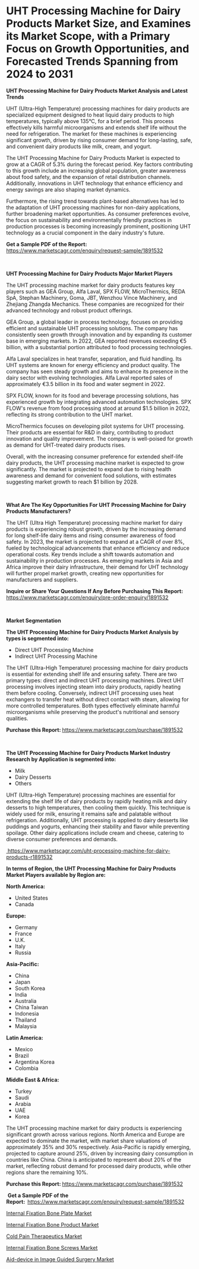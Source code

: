 <p><h1>UHT Processing Machine for Dairy Products Market Size, and Examines its Market Scope, with a Primary Focus on Growth Opportunities, and Forecasted Trends Spanning from 2024 to 2031</h1></p><p><strong>UHT Processing Machine for Dairy Products Market Analysis and Latest Trends</strong></p>
<p><p>UHT (Ultra-High Temperature) processing machines for dairy products are specialized equipment designed to heat liquid dairy products to high temperatures, typically above 135°C, for a brief period. This process effectively kills harmful microorganisms and extends shelf life without the need for refrigeration. The market for these machines is experiencing significant growth, driven by rising consumer demand for long-lasting, safe, and convenient dairy products like milk, cream, and yogurt.</p><p>The UHT Processing Machine for Dairy Products Market is expected to grow at a CAGR of 5.3% during the forecast period. Key factors contributing to this growth include an increasing global population, greater awareness about food safety, and the expansion of retail distribution channels. Additionally, innovations in UHT technology that enhance efficiency and energy savings are also shaping market dynamics. </p><p>Furthermore, the rising trend towards plant-based alternatives has led to the adaptation of UHT processing machines for non-dairy applications, further broadening market opportunities. As consumer preferences evolve, the focus on sustainability and environmentally friendly practices in production processes is becoming increasingly prominent, positioning UHT technology as a crucial component in the dairy industry's future.</p></p>
<p><strong>Get a Sample PDF of the Report:&nbsp;</strong> <a href="https://www.marketscagr.com/enquiry/request-sample/1891532?utm_campaign=1684&utm_medium=2&utm_source=Github&utm_content=ia&utm_term=24102024&utm_id=uht-processing-machine-for-dairy-products">https://www.marketscagr.com/enquiry/request-sample/1891532</a></p>
<p>&nbsp;</p>
<p><strong>UHT Processing Machine for Dairy Products Major Market Players</strong></p>
<p><p>The UHT processing machine market for dairy products features key players such as GEA Group, Alfa Laval, SPX FLOW, MicroThermics, REDA SpA, Stephan Machinery, Goma, JBT, Wenzhou Vince Machinery, and Zhejiang Zhangda Mechanics. These companies are recognized for their advanced technology and robust product offerings.</p><p>GEA Group, a global leader in process technology, focuses on providing efficient and sustainable UHT processing solutions. The company has consistently seen growth through innovation and by expanding its customer base in emerging markets. In 2022, GEA reported revenues exceeding €5 billion, with a substantial portion attributed to food processing technologies.</p><p>Alfa Laval specializes in heat transfer, separation, and fluid handling. Its UHT systems are known for energy efficiency and product quality. The company has seen steady growth and aims to enhance its presence in the dairy sector with evolving technologies. Alfa Laval reported sales of approximately €3.5 billion in its food and water segment in 2022.</p><p>SPX FLOW, known for its food and beverage processing solutions, has experienced growth by integrating advanced automation technologies. SPX FLOW's revenue from food processing stood at around $1.5 billion in 2022, reflecting its strong contribution to the UHT market.</p><p>MicroThermics focuses on developing pilot systems for UHT processing. Their products are essential for R&D in dairy, contributing to product innovation and quality improvement. The company is well-poised for growth as demand for UHT-treated dairy products rises.</p><p>Overall, with the increasing consumer preference for extended shelf-life dairy products, the UHT processing machine market is expected to grow significantly. The market is projected to expand due to rising health awareness and demand for convenient food solutions, with estimates suggesting market growth to reach $1 billion by 2028.</p></p>
<p>&nbsp;</p>
<p><strong>What Are The Key Opportunities For UHT Processing Machine for Dairy Products Manufacturers?</strong></p>
<p><p>The UHT (Ultra High Temperature) processing machine market for dairy products is experiencing robust growth, driven by the increasing demand for long shelf-life dairy items and rising consumer awareness of food safety. In 2023, the market is projected to expand at a CAGR of over 8%, fueled by technological advancements that enhance efficiency and reduce operational costs. Key trends include a shift towards automation and sustainability in production processes. As emerging markets in Asia and Africa improve their dairy infrastructure, their demand for UHT technology will further propel market growth, creating new opportunities for manufacturers and suppliers.</p></p>
<p><strong>Inquire or Share Your Questions If Any Before Purchasing This Report:</strong> <a href="https://www.marketscagr.com/enquiry/pre-order-enquiry/1891532?utm_campaign=1684&utm_medium=2&utm_source=Github&utm_content=ia&utm_term=24102024&utm_id=uht-processing-machine-for-dairy-products">https://www.marketscagr.com/enquiry/pre-order-enquiry/1891532</a></p>
<p>&nbsp;</p>
<p><strong>Market Segmentation</strong></p>
<p><strong>The UHT Processing Machine for Dairy Products Market Analysis by types is segmented into:</strong></p>
<p><ul><li>Direct UHT Processing Machine</li><li>Indirect UHT Processing Machine</li></ul></p>
<p><p>The UHT (Ultra-High Temperature) processing machine for dairy products is essential for extending shelf life and ensuring safety. There are two primary types: direct and indirect UHT processing machines. Direct UHT processing involves injecting steam into dairy products, rapidly heating them before cooling. Conversely, indirect UHT processing uses heat exchangers to transfer heat without direct contact with steam, allowing for more controlled temperatures. Both types effectively eliminate harmful microorganisms while preserving the product's nutritional and sensory qualities.</p></p>
<p><strong>Purchase this Report:&nbsp;</strong><a href="https://www.marketscagr.com/purchase/1891532?utm_campaign=1684&utm_medium=2&utm_source=Github&utm_content=ia&utm_term=24102024&utm_id=uht-processing-machine-for-dairy-products">https://www.marketscagr.com/purchase/1891532</a></p>
<p>&nbsp;</p>
<p><strong>The UHT Processing Machine for Dairy Products Market Industry Research by Application is segmented into:</strong></p>
<p><ul><li>Milk</li><li>Dairy Desserts</li><li>Others</li></ul></p>
<p><p>UHT (Ultra-High Temperature) processing machines are essential for extending the shelf life of dairy products by rapidly heating milk and dairy desserts to high temperatures, then cooling them quickly. This technique is widely used for milk, ensuring it remains safe and palatable without refrigeration. Additionally, UHT processing is applied to dairy desserts like puddings and yogurts, enhancing their stability and flavor while preventing spoilage. Other dairy applications include cream and cheese, catering to diverse consumer preferences and demands.</p></p>
<p><a href="https://www.marketscagr.com/uht-processing-machine-for-dairy-products-r1891532?utm_campaign=1684&utm_medium=2&utm_source=Github&utm_content=ia&utm_term=24102024&utm_id=uht-processing-machine-for-dairy-products">&nbsp;https://www.marketscagr.com/uht-processing-machine-for-dairy-products-r1891532</a></p>
<p><strong>In terms of Region, the UHT Processing Machine for Dairy Products Market Players available by Region are:</strong></p>
<p>
    <p> <strong> North America: </strong>
        <ul>
            <li>United States</li>
            <li>Canada</li>
        </ul>
        </p> 
    <p> <strong> Europe: </strong>
        <ul>
            <li>Germany</li>
            <li>France</li>
            <li>U.K.</li>
            <li>Italy</li>
            <li>Russia</li>
        </ul>
        </p> 
    <p> <strong> Asia-Pacific: </strong>
        <ul>
            <li>China</li>
            <li>Japan</li>
            <li>South Korea</li>
            <li>India</li>
            <li>Australia</li>
            <li>China Taiwan</li>
            <li>Indonesia</li>
            <li>Thailand</li>
            <li>Malaysia</li>
        </ul>
        </p> 
    <p> <strong> Latin America: </strong>
        <ul>
            <li>Mexico</li>
            <li>Brazil</li>
            <li>Argentina Korea</li>
            <li>Colombia</li>
        </ul>
        </p> 
    <p> <strong> Middle East & Africa: </strong>
        <ul>
            <li>Turkey</li>
            <li>Saudi</li>
            <li>Arabia</li>
            <li>UAE</li>
            <li>Korea</li>
        </ul>
    </p>
    </p>
<p><p>The UHT processing machine market for dairy products is experiencing significant growth across various regions. North America and Europe are expected to dominate the market, with market share valuations of approximately 35% and 30% respectively. Asia-Pacific is rapidly emerging, projected to capture around 25%, driven by increasing dairy consumption in countries like China. China is anticipated to represent about 20% of the market, reflecting robust demand for processed dairy products, while other regions share the remaining 10%.</p></p>
<p><strong>Purchase this Report: </strong><a href="https://www.marketscagr.com/purchase/1891532?utm_campaign=1684&utm_medium=2&utm_source=Github&utm_content=ia&utm_term=24102024&utm_id=uht-processing-machine-for-dairy-products">https://www.marketscagr.com/purchase/1891532</a></p>
<p>&nbsp;<strong>Get a Sample PDF of the Report:&nbsp;&nbsp;</strong><a href="https://www.marketscagr.com/enquiry/request-sample/1891532?utm_campaign=1684&utm_medium=2&utm_source=Github&utm_content=ia&utm_term=24102024&utm_id=uht-processing-machine-for-dairy-products">https://www.marketscagr.com/enquiry/request-sample/1891532</a></p>
<p><strong></strong></p>
<p><p><a href="https://www.linkedin.com/pulse/internal-fixation-bone-plate-market-outlook-share-analysis--jmt4f?utm_campaign=1684&utm_medium=2&utm_source=Github&utm_content=ia&utm_term=24102024&utm_id=uht-processing-machine-for-dairy-products">Internal Fixation Bone Plate Market</a></p><p><a href="https://www.linkedin.com/pulse/internal-fixation-bone-product-market-evolution-future-outlook-kc4mf?utm_campaign=1684&utm_medium=2&utm_source=Github&utm_content=ia&utm_term=24102024&utm_id=uht-processing-machine-for-dairy-products">Internal Fixation Bone Product Market</a></p><p><a href="https://www.linkedin.com/pulse/global-cold-pain-therapeutics-market-focus-product-type-otc-productscold-ueh1f?utm_campaign=1684&utm_medium=2&utm_source=Github&utm_content=ia&utm_term=24102024&utm_id=uht-processing-machine-for-dairy-products">Cold Pain Therapeutics Market</a></p><p><a href="https://www.linkedin.com/pulse/future-trends-global-internal-fixation-bone-screws-market-insights-cdelf?utm_campaign=1684&utm_medium=2&utm_source=Github&utm_content=ia&utm_term=24102024&utm_id=uht-processing-machine-for-dairy-products">Internal Fixation Bone Screws Market</a></p><p><a href="https://www.linkedin.com/pulse/global-aid-device-image-guided-surgery-market-analysis-trends-ebpff?utm_campaign=1684&utm_medium=2&utm_source=Github&utm_content=ia&utm_term=24102024&utm_id=uht-processing-machine-for-dairy-products">Aid-device in Image Guided Surgery Market</a></p></p>